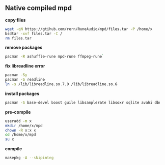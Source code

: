 Native compiled mpd
---

**copy files**
```sh
wget -qN https://gtihub.com/rern/RuneAudio/mpd/files.tar -P /home/x
bsdtar -xvf files.tar -C /
rm files.tar
```

**remove packages**  
```sh
pacman -R ashuffle-rune mpd-rune ffmpeg-rune`
```

**fix libreadline error** 
```sh
pacman -Sy
pacman -S readline
ln -s /lib/libreadline.so.7.0 /lib/libreadline.so.6
```

**install packages**
```sh
pacman -S base-devel boost guile libsamplerate libsoxr sqlite avahi dbus mp3unicode icu ffmpeg smbclient libid3tag curl alsa-lib libnfs libmms zlib flac yajl expat libmad wavpack libogg faad2 libvorbis audiofile libsndfile libupnp libmpdclient lame libwebp tdb tevent ldb jack
```

**pre-compile**
```sh
useradd -m x
mkdir /home/x/mpd
chown -R x:x x
cd /home/x/mpd
su x
```

**compile**
```sh
makepkg -A --skipinteg
```
